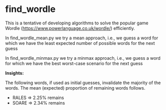 # find_wordle

This is a tentative of developing algorithms to solve the popular game Wordle (https://www.powerlanguage.co.uk/wordle/) efficiently.

In find_wordle_mean.py we try a mean approach, i.e., we guess a word for which we have the least expected number of possible words for the next guess

In find_wordle_minmax.py we try a minmax approach, i.e., we guess a word for which we have the best worst-case scenario for the next guess


**Insights:**

The following words, if used as initial guesses, invalidate the majority of the words.
The mean (expected) proportion of remaining words follows.

- RALES => 2.25% remains
- SOARE => 2.34% remains
